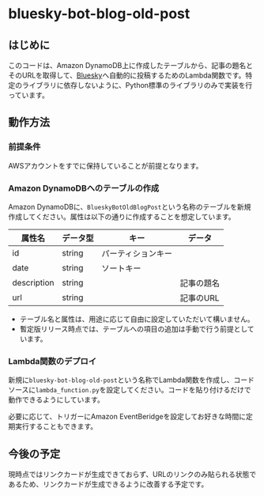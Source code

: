 # bluesky-bot-blog-old-post

## はじめに
このコードは、Amazon DynamoDB上に作成したテーブルから、記事の題名とそのURLを取得して、[Bluesky](https://blueskyweb.xyz/)へ自動的に投稿するためのLambda関数です。特定のライブラリに依存しないように、Python標準のライブラリのみで実装を行っています。

## 動作方法

### 前提条件
AWSアカウントをすでに保持していることが前提となります。

### Amazon DynamoDBへのテーブルの作成
Amazon DynamoDBに、`BlueskyBotOldBlogPost`という名称のテーブルを新規作成してください。属性は以下の通りに作成することを想定しています。

| 属性名       | データ型 | キー             | データ    |
| ----------- | ------- | --------------- | -------- |
| id          | string  | パーティションキー |          |
| date        | string  | ソートキー        |          |
| description | string  |                 | 記事の題名 |
| url         | string  |                 | 記事のURL |

- テーブル名と属性は、用途に応じて自由に設定していただいて構いません。
- 暫定版リリース時点では、テーブルへの項目の追加は手動で行う前提としています。

### Lambda関数のデプロイ
新規に`bluesky-bot-blog-old-post`という名称でLambda関数を作成し、コードソースに`lambda_function.py`を設定してください。コードを貼り付けるだけで動作できるようにしています。

必要に応じて、トリガーにAmazon EventBeridgeを設定してお好きな時間に定期実行することもできます。

## 今後の予定
現時点ではリンクカードが生成できておらず、URLのリンクのみ貼られる状態であるため、リンクカードが生成できるように改善する予定です。
